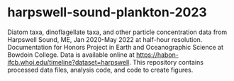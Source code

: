 # harpswell-sound-plankton-2023
Diatom taxa, dinoflagellate taxa, and other particle concentration data from Harpswell Sound, ME, Jan 2020-May 2022 at half-hour resolution. Documentation for Honors Project in Earth and Oceanographic Science at Bowdoin College.
Data is available online at https://habon-ifcb.whoi.edu/timeline?dataset=harpswell.
This repository contains processed data files, analysis code, and code to create figures.
